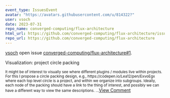 ```yaml
---
event_type: IssuesEvent
avatar: "https://avatars.githubusercontent.com/u/814322?"
user: vsoch
date: 2023-07-31
repo_name: converged-computing/flux-architecture
html_url: https://github.com/converged-computing/flux-architecture/issues/1
repo_url: https://github.com/converged-computing/flux-architecture
---
```


<a href='https://github.com/vsoch' target='_blank'>vsoch</a> open issue <a href='https://github.com/converged-computing/flux-architecture/issues/1' target='_blank'>converged-computing/flux-architecture#1</a>.

<p>Visualization: project circle packing</p><small>It might be of interest to visually see where different plugins / modules live within projects. For this I propose a circle packing design, e.g., https://codepen.io/Lea12/pen/ExvoEgx where each top level circle is a project, and within we organize into subgroups. Ideally, each node of the packing should have a link to the thing of interest, and possibly we can have a different way to view the same descriptions. ...</small><a href='https://github.com/converged-computing/flux-architecture/issues/1' target='_blank'>View Comment</a>
